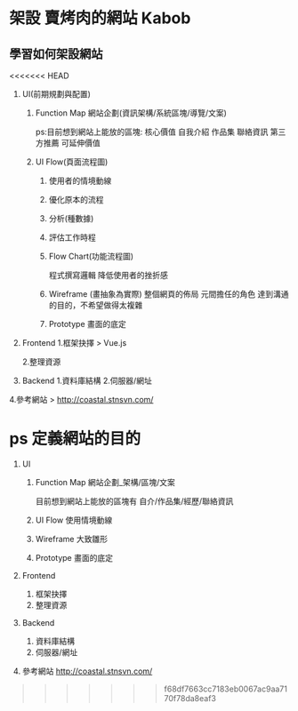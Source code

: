 # 架設 賣烤肉的網站 Kabob 

## 學習如何架設網站

<<<<<<< HEAD
1. UI(前期規劃與配置)

	1. Function Map
		網站企劃(資訊架構/系統區塊/導覽/文案)

		 ps:目前想到網站上能放的區塊:
			核心價值
			自我介紹
			作品集
			聯絡資訊
			第三方推薦
			可延伸價值


	2. UI Flow(頁面流程圖)
	
		1. 使用者的情境動線
		2. 優化原本的流程
		3. 分析(種數據)
		4. 評估工作時程
    
		
		3. Flow Chart(功能流程圖)
		
			程式撰寫邏輯 
			降低使用者的挫折感


		4. Wireframe (畫抽象為實際)
			整個網頁的佈局
			元間擔任的角色
			達到溝通的目的，不希望做得太複雜
		
		5. Prototype
			畫面的底定


2. Frontend
	1.框架抉擇
		> Vue.js
		
	2.整理資源


3. Backend
	1.資料庫結構
	2.伺服器/網址

4.參考網站
	> http://coastal.stnsvn.com/


ps 定義網站的目的
=======
1. UI

	1. Function Map
		網站企劃_架構/區塊/文案

		目前想到網站上能放的區塊有
		自介/作品集/經歷/聯絡資訊

	2. UI Flow
		使用情境動線
		
	3. Wireframe
		大致雛形

	4. Prototype 
		畫面的底定

2. Frontend
	1. 框架抉擇
	2. 整理資源

3. Backend
	1. 資料庫結構
	2. 伺服器/網址

4. 參考網站
	http://coastal.stnsvn.com/
	
>>>>>>> f68df7663cc7183eb0067ac9aa7170f78da8eaf3
